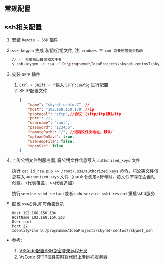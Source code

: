 常规配置
---
## ssh相关配置
1. 安装 `Remote - SSH` 插件
1. `ssk-keygen` 生成 私钥/公钥文件, 注: `windows 下 cmd 需要用管理员启动`
    ```sh
    // -f 指定输出目录和文件名
    $ ssh-keygen -t rsa -f D:\programme\IdeaProjects\skynet-centos7\skynet
    ```
1. 安装 `SFTP` 插件

    1. `Ctrl + Shift + P` 输入 `SFTP:Config` 进行配置
    1. SFTP配置文件
        ```json
        {
            "name": "skynet-centos7", //
            "host": "192.168.150.130",//ip
            "protocol": "sftp",//协议：[sftp/ftp]默认ftp
            "port": 22,
            "username": "root",
            "password": "123456",
            "remotePath": "/", //远程文件夹地址，默认/
            "uploadOnSave": true,
            "useTempFile": false,
            "openSsh": false
        }
        ```
1. 上传公钥文件到服务器, 将公钥文件信息写入 `authorized_keys` 文件

    执行 `cat id_rsa.pub >> /root/.ssh/authorized_keys` 命令，将公钥文件信息写入 `authorized_keys` 文件（cat命令使用>符号时，若文件不存在会自动创建。>代表覆盖，>>代表追加）
    
    执行`service sshd restart`或者`sudo service sshd restart`重启sshd服务
1. 配置 `SSH`插件,即可免密登录
    ```
    Host 192.168.150.130
    HostName 192.168.150.130
    User root
    Port 22
    IdentityFile D:/programme/IdeaProjects/skynet-centos7/skynet_ssh
    ```

* 参考:

    1. [VSCode配置SSH免密登录远程开发](https://juejin.cn/post/7023042621295558692)
    1. [VsCode SFTP插件实时将代码上传远程服务器](https://blog.csdn.net/weixin_39218464/article/details/120608316)
